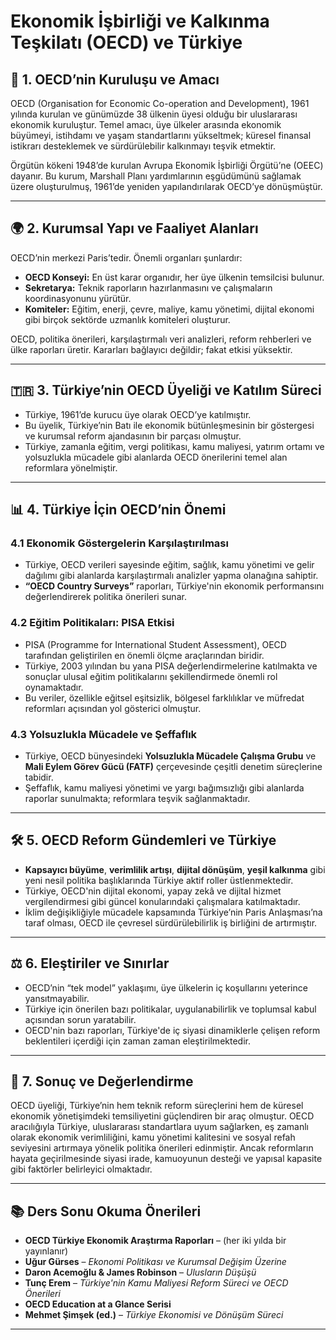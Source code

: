 # Ekonomik İşbirliği ve Kalkınma Teşkilatı (OECD) ve Türkiye

## 🧭 1. OECD’nin Kuruluşu ve Amacı

OECD (Organisation for Economic Co-operation and Development), 1961 yılında kurulan ve günümüzde 38 ülkenin üyesi olduğu bir uluslararası ekonomik kuruluştur. Temel amacı, üye ülkeler arasında ekonomik büyümeyi, istihdamı ve yaşam standartlarını yükseltmek; küresel finansal istikrarı desteklemek ve sürdürülebilir kalkınmayı teşvik etmektir.

Örgütün kökeni 1948’de kurulan Avrupa Ekonomik İşbirliği Örgütü’ne (OEEC) dayanır. Bu kurum, Marshall Planı yardımlarının eşgüdümünü sağlamak üzere oluşturulmuş, 1961’de yeniden yapılandırılarak OECD’ye dönüşmüştür.

---

## 🌍 2. Kurumsal Yapı ve Faaliyet Alanları

OECD’nin merkezi Paris’tedir. Önemli organları şunlardır:

- **OECD Konseyi:** En üst karar organıdır, her üye ülkenin temsilcisi bulunur.
- **Sekretarya:** Teknik raporların hazırlanmasını ve çalışmaların koordinasyonunu yürütür.
- **Komiteler:** Eğitim, enerji, çevre, maliye, kamu yönetimi, dijital ekonomi gibi birçok sektörde uzmanlık komiteleri oluşturur.

OECD, politika önerileri, karşılaştırmalı veri analizleri, reform rehberleri ve ülke raporları üretir. Kararları bağlayıcı değildir; fakat etkisi yüksektir.

---

## 🇹🇷 3. Türkiye’nin OECD Üyeliği ve Katılım Süreci

- Türkiye, 1961’de kurucu üye olarak OECD’ye katılmıştır.
- Bu üyelik, Türkiye’nin Batı ile ekonomik bütünleşmesinin bir göstergesi ve kurumsal reform ajandasının bir parçası olmuştur.
- Türkiye, zamanla eğitim, vergi politikası, kamu maliyesi, yatırım ortamı ve yolsuzlukla mücadele gibi alanlarda OECD önerilerini temel alan reformlara yönelmiştir.

---

## 📊 4. Türkiye İçin OECD’nin Önemi

### 4.1 Ekonomik Göstergelerin Karşılaştırılması

- Türkiye, OECD verileri sayesinde eğitim, sağlık, kamu yönetimi ve gelir dağılımı gibi alanlarda karşılaştırmalı analizler yapma olanağına sahiptir.
- **“OECD Country Surveys”** raporları, Türkiye'nin ekonomik performansını değerlendirerek politika önerileri sunar.

### 4.2 Eğitim Politikaları: PISA Etkisi

- PISA (Programme for International Student Assessment), OECD tarafından geliştirilen en önemli ölçme araçlarından biridir.
- Türkiye, 2003 yılından bu yana PISA değerlendirmelerine katılmakta ve sonuçlar ulusal eğitim politikalarını şekillendirmede önemli rol oynamaktadır.
- Bu veriler, özellikle eğitsel eşitsizlik, bölgesel farklılıklar ve müfredat reformları açısından yol gösterici olmuştur.

### 4.3 Yolsuzlukla Mücadele ve Şeffaflık

- Türkiye, OECD bünyesindeki **Yolsuzlukla Mücadele Çalışma Grubu** ve **Mali Eylem Görev Gücü (FATF)** çerçevesinde çeşitli denetim süreçlerine tabidir.
- Şeffaflık, kamu maliyesi yönetimi ve yargı bağımsızlığı gibi alanlarda raporlar sunulmakta; reformlara teşvik sağlanmaktadır.

---

## 🛠️ 5. OECD Reform Gündemleri ve Türkiye

- **Kapsayıcı büyüme**, **verimlilik artışı**, **dijital dönüşüm**, **yeşil kalkınma** gibi yeni nesil politika başlıklarında Türkiye aktif roller üstlenmektedir.
- Türkiye, OECD'nin dijital ekonomi, yapay zekâ ve dijital hizmet vergilendirmesi gibi güncel konularındaki çalışmalara katılmaktadır.
- İklim değişikliğiyle mücadele kapsamında Türkiye’nin Paris Anlaşması’na taraf olması, OECD ile çevresel sürdürülebilirlik iş birliğini de artırmıştır.

---

## ⚖️ 6. Eleştiriler ve Sınırlar

- OECD’nin “tek model” yaklaşımı, üye ülkelerin iç koşullarını yeterince yansıtmayabilir.
- Türkiye için önerilen bazı politikalar, uygulanabilirlik ve toplumsal kabul açısından sorun yaratabilir.
- OECD'nin bazı raporları, Türkiye'de iç siyasi dinamiklerle çelişen reform beklentileri içerdiği için zaman zaman eleştirilmektedir.

---

## 📌 7. Sonuç ve Değerlendirme

OECD üyeliği, Türkiye’nin hem teknik reform süreçlerini hem de küresel ekonomik yönetişimdeki temsiliyetini güçlendiren bir araç olmuştur. OECD aracılığıyla Türkiye, uluslararası standartlara uyum sağlarken, eş zamanlı olarak ekonomik verimliliğini, kamu yönetimi kalitesini ve sosyal refah seviyesini artırmaya yönelik politika önerileri edinmiştir. Ancak reformların hayata geçirilmesinde siyasi irade, kamuoyunun desteği ve yapısal kapasite gibi faktörler belirleyici olmaktadır.

---

## 📚 Ders Sonu Okuma Önerileri

- **OECD Türkiye Ekonomik Araştırma Raporları** – (her iki yılda bir yayınlanır)
- **Uğur Gürses** – _Ekonomi Politikası ve Kurumsal Değişim Üzerine_
- **Daron Acemoğlu & James Robinson** – _Ulusların Düşüşü_
- **Tunç Erem** – _Türkiye'nin Kamu Maliyesi Reform Süreci ve OECD Önerileri_
- **OECD Education at a Glance Serisi**
- **Mehmet Şimşek (ed.)** – _Türkiye Ekonomisi ve Dönüşüm Süreci_

---
